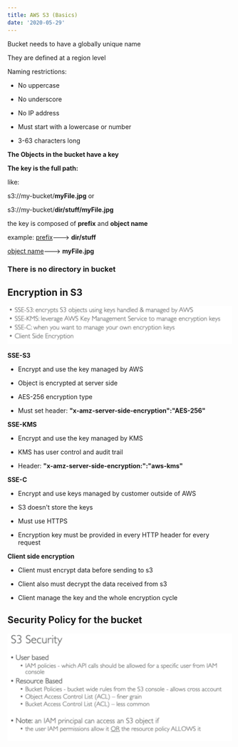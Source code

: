 ```yaml
---
title: AWS S3 (Basics)
date: '2020-05-29'
---
```


Bucket needs to have a globally unique name

They are defined at a region level

Naming restrictions:

- No uppercase

- No underscore

- No IP address

- Must start with a lowercase or number

- 3-63 characters long

**The Objects in the bucket have a key**

**The key is the full path:**

like:

s3://my-bucket/**myFile.jpg** or

s3://my-bucket/**dir/stuff/myFile.jpg**

the key is composed of **prefix** and **object name**

example: <u>prefix</u>---> **dir/stuff**

<u>object name</u>---> **myFile.jpg**

### There is no directory in bucket

## Encryption in S3

![encrypt](./encrypt.jpg)

**SSE-S3**

- Encrypt and use the key managed by AWS

- Object is encrypted at server side

- AES-256 encryption type

- Must set header: **"x-amz-server-side-encryption":"AES-256"**

**SSE-KMS**

- Encrypt and use the key managed by KMS

- KMS has user control and audit trail

- Header: **"x-amz-server-side-encryption:":"aws-kms"**

**SSE-C**

- Encrypt and use keys managed by customer outside of AWS

- S3 doesn't store the keys

* Must use HTTPS

* Encryption key must be provided in every HTTP header for every request

**Client side encryption**

- Client must encrypt data before sending to s3

- Client also must decrypt the data received from s3

* Client manage the key and the whole encryption cycle

## Security Policy for the bucket

![security](./security.jpg)

